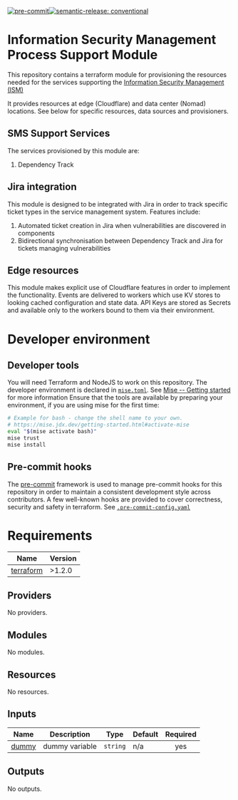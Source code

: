 [![pre-commit](https://img.shields.io/badge/pre--commit-enabled-brightgreen?logo=pre-commit&logoColor=white)](https://github.com/pre-commit/pre-commit)[![semantic-release: conventional](https://img.shields.io/badge/semantic--release-conventional-e10079?logo=semantic-release)](https://github.com/semantic-release/semantic-release)

# Information Security Management Process Support Module

This repository contains a terraform module for provisioning the resources needed for the services supporting the [Information Security Management (ISM)]()
<!-- Why the heck is FitSM not callable!? -->

It provides resources at edge (Cloudflare) and data center (Nomad) locations.
See below for specific resources, data sources and provisioners.

## SMS Support Services

The services provisioned by this module are:

1. Dependency Track

## Jira integration

This module is designed to be integrated with Jira in order to track specific ticket types in the service management system.
Features include:

1. Automated ticket creation in Jira when vulnerabilities are discovered in components
1. Bidirectional synchronisation between Dependency Track and Jira for tickets managing vulnerabilities

## Edge resources

This module makes explicit use of Cloudflare features in order to implement the functionality.
Events are delivered to workers which use KV stores to looking cached configuration and state data.
API Keys are stored as Secrets and available only to the workers bound to them via their environment.

# Developer environment

## Developer tools

You will need Terraform and NodeJS to work on this repository.
The developer environment is declared in [`mise.toml`](mise.toml).
See [Mise -- Getting started](https://mise.jdx.dev/getting-started.html) for more information
Ensure that the tools are available by preparing your environment, if you are using mise for the first time:

```bash
# Example for bash - change the shell name to your own.
# https://mise.jdx.dev/getting-started.html#activate-mise
eval "$(mise activate bash)"
mise trust
mise install
```

<!-- Add mise tasks run install <worker> when we have the workers with packages -->

## Pre-commit hooks


The [pre-commit](https://pre-commit.com) framework is used to manage pre-commit hooks for this repository in order to maintain a consistent development style across contributors.
A few well-known hooks are provided to cover correctness, security and safety in terraform.
See [`.pre-commit-config.yaml`](.pre-commit-config.yaml)


<!-- BEGIN_TF_DOCS -->
# Requirements

| Name | Version |
|------|---------|
| <a name="requirement_terraform"></a> [terraform](#requirement\_terraform) | >1.2.0 |

## Providers

No providers.

## Modules

No modules.

## Resources

No resources.

## Inputs

| Name | Description | Type | Default | Required |
|------|-------------|------|---------|:--------:|
| <a name="input_dummy"></a> [dummy](#input\_dummy) | dummy variable | `string` | n/a | yes |

## Outputs

No outputs.
<!-- END_TF_DOCS -->
